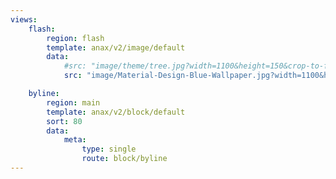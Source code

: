 ```yaml
---
views:
    flash:
        region: flash
        template: anax/v2/image/default
        data:
            #src: "image/theme/tree.jpg?width=1100&height=150&crop-to-fit&area=0,0,30,0"
            src: "image/Material-Design-Blue-Wallpaper.jpg?width=1100&height=150&crop-to-fit&area=0,0,30,0"

    byline:
        region: main
        template: anax/v2/block/default
        sort: 80
        data:
            meta:
                type: single
                route: block/byline            
---
```

